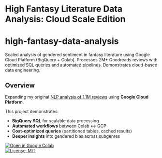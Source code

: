 # High Fantasy Literature Data Analysis: Cloud Scale Edition

# high-fantasy-data-analysis
Scaled analysis of gendered sentiment in fantasy literature using Google Cloud Platform (BigQuery + Colab). Processes 2M+ Goodreads reviews with optimized SQL queries and automated pipelines. Demonstrates cloud-based data engineering.

## Overview  
Expanding my original [NLP analysis of 1.1M reviews](fantasy-lit-sent-an) using **Google Cloud Platform**. 

This project demonstrates:  
- **BigQuery SQL** for scalable data processing  
- **Automated workflows** between Colab ↔ GCP  
- **Cost-optimized queries** (partitioned tables, cached results)  
- **Deeper insights** into gendered bias across subgenres  

[![Open in Google Colab](https://colab.research.google.com/assets/colab-badge.svg)]([your_colab_link](https://colab.research.google.com/github/ranwiththecode/high-fantasy-data-analysis/blob/main/mining_current.ipynb))  
[![License: MIT](https://img.shields.io/badge/License-MIT-yellow.svg)](LICENSE)  
